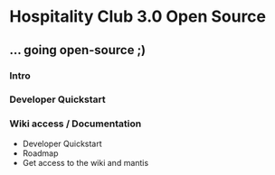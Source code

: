 Hospitality Club 3.0 Open Source
================================

... going open-source ;)
------------------------

### Intro

### Developer Quickstart

### Wiki access / Documentation

* Developer Quickstart
* Roadmap
* Get access to the wiki and mantis
